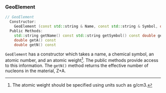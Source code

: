 ### GeoElement

```cpp
// GeoElement
  Constructor:
    GeoElement (const std::string & Name, const std::string & Symbol, double Z, double A)
  Public Methods:
    std::string getName() const std::string getSymbol() const double getZ() const
    double getA() const
    double getN() const
```

`GeoElement` has a constructor which takes a name, a chemical symbol, an atomic number, and an atomic weight[^n2]. The public methods provide access to this information. The `getN()` method returns the effective number of nucleons in the material, Z+A.

[^n2]: The atomic weight should be specified using units such as g/cm3.
